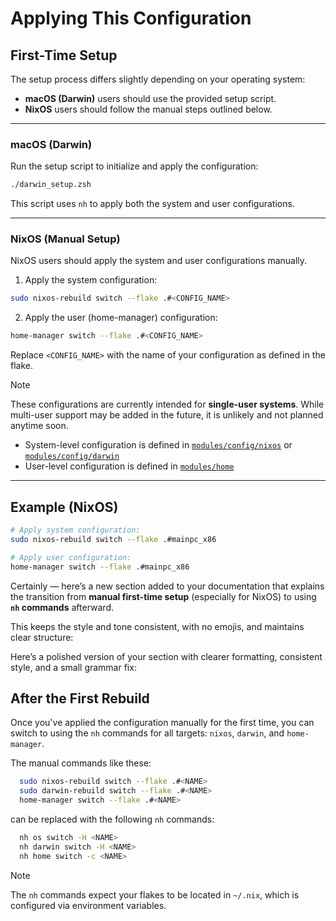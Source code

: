 # Applying This Configuration

## First-Time Setup

The setup process differs slightly depending on your operating system:

- **macOS (Darwin)** users should use the provided setup script.
- **NixOS** users should follow the manual steps outlined below.

---

### macOS (Darwin)

Run the setup script to initialize and apply the configuration:

```sh
./darwin_setup.zsh
````

This script uses `nh` to apply both the system and user configurations.

---

### NixOS (Manual Setup)

NixOS users should apply the system and user configurations manually.

1. Apply the system configuration:

```sh
sudo nixos-rebuild switch --flake .#<CONFIG_NAME>
```

2. Apply the user (home-manager) configuration:

```sh
home-manager switch --flake .#<CONFIG_NAME>
```

Replace `<CONFIG_NAME>` with the name of your configuration as defined in the flake.

> [!NOTE]
> These configurations are currently intended for **single-user systems**.
> While multi-user support may be added in the future, it is unlikely and not planned anytime soon.
>
> * System-level configuration is defined in [`modules/config/nixos`](../modules/config/nixos) or [`modules/config/darwin`](../modules/config/darwin)
> * User-level configuration is defined in [`modules/home`](../modules/home)

---

## Example (NixOS)

```sh
# Apply system configuration:
sudo nixos-rebuild switch --flake .#mainpc_x86

# Apply user configuration:
home-manager switch --flake .#mainpc_x86
```
Certainly — here’s a new section added to your documentation that explains the transition from **manual first-time setup** (especially for NixOS) to using **`nh` commands** afterward.

This keeps the style and tone consistent, with no emojis, and maintains clear structure:

Here’s a polished version of your section with clearer formatting, consistent style, and a small grammar fix:

## After the First Rebuild

Once you've applied the configuration manually for the first time, you can switch to using the `nh` commands for all targets: `nixos`, `darwin`, and `home-manager`.

The manual commands like these:

```sh
  sudo nixos-rebuild switch --flake .#<NAME>
  sudo darwin-rebuild switch --flake .#<NAME>
  home-manager switch --flake .#<NAME>
````

can be replaced with the following `nh` commands:

```sh
  nh os switch -H <NAME>
  nh darwin switch -H <NAME>
  nh home switch -c <NAME>
```

> [!NOTE]
> The `nh` commands expect your flakes to be located in `~/.nix`, which is configured via environment variables.
